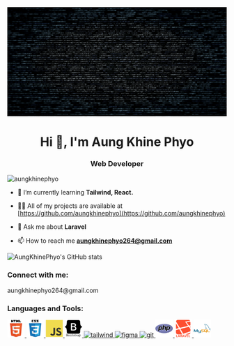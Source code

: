 <!-- ![Stay Positive](https://github.com/aungkhinephyo/aungkhinephyo/blob/main/coding.jpg[height=200px]) -->
<img src="coding.jpg" width="100%" height="250px" >
<h1 align="center">Hi 👋, I'm Aung Khine Phyo</h1>
<h3 align="center">Web Developer</h3>

<p align="left"> <img src="https://komarev.com/ghpvc/?username=aungkhinephyo&label=Profile%20views&color=0e75b6&style=flat" alt="aungkhinephyo" /> </p>

- 🌱 I’m currently learning **Tailwind, React.**

- 👨‍💻 All of my projects are available at [https://github.com/aungkhinephyo](https://github.com/aungkhinephyo)

- 💬 Ask me about **Laravel**

- 📫 How to reach me **aungkhinephyo264@gmail.com**

![AungKhinePhyo's GitHub stats](https://github-readme-stats.vercel.app/api?username=aungkhinephyo&show_icons=true&theme=tokyonight)

<h3 align="left">Connect with me: </h3>
<p align="left">
  aungkhinephyo264@gmail.com
</p>

<h3 align="left">Languages and Tools:</h3>
<p align="left"> <a href="https://www.w3.org/html/" target="_blank" rel="noreferrer"> <img src="https://raw.githubusercontent.com/devicons/devicon/master/icons/html5/html5-original-wordmark.svg" alt="html5" width="40" height="40"/> </a> <a href="https://www.w3schools.com/css/" target="_blank" rel="noreferrer"> <img src="https://raw.githubusercontent.com/devicons/devicon/master/icons/css3/css3-original-wordmark.svg" alt="css3" width="40" height="40"/> </a> <a href="https://developer.mozilla.org/en-US/docs/Web/JavaScript" target="_blank" rel="noreferrer"> <img src="https://raw.githubusercontent.com/devicons/devicon/master/icons/javascript/javascript-original.svg" alt="javascript" width="40" height="40"/> </a> <a href="https://getbootstrap.com" target="_blank" rel="noreferrer"> <img src="https://raw.githubusercontent.com/devicons/devicon/master/icons/bootstrap/bootstrap-plain-wordmark.svg" alt="bootstrap" width="40" height="40"/> </a> <a href="https://tailwindcss.com/" target="_blank" rel="noreferrer"> <img src="https://www.vectorlogo.zone/logos/tailwindcss/tailwindcss-icon.svg" alt="tailwind" width="40" height="40"/> </a> <a href="https://www.figma.com/" target="_blank" rel="noreferrer"> <img src="https://www.vectorlogo.zone/logos/figma/figma-icon.svg" alt="figma" width="40" height="40"/> </a> <a href="https://git-scm.com/" target="_blank" rel="noreferrer"> <img src="https://www.vectorlogo.zone/logos/git-scm/git-scm-icon.svg" alt="git" width="40" height="40"/> </a> <a href="https://www.php.net" target="_blank" rel="noreferrer"> <img src="https://raw.githubusercontent.com/devicons/devicon/master/icons/php/php-original.svg" alt="php" width="40" height="40"/> </a>  <a href="https://laravel.com/" target="_blank" rel="noreferrer"> <img src="https://raw.githubusercontent.com/devicons/devicon/master/icons/laravel/laravel-plain-wordmark.svg" alt="laravel" width="40" height="40"/> </a> <a href="https://www.mysql.com/" target="_blank" rel="noreferrer"> <img src="https://raw.githubusercontent.com/devicons/devicon/master/icons/mysql/mysql-original-wordmark.svg" alt="mysql" width="40" height="40"/> </a> </p>
